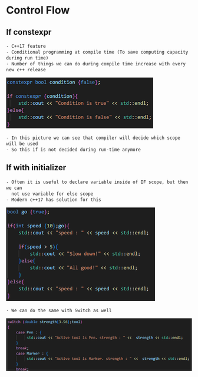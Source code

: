 # Control Flow

## If constexpr

    - C++17 feature
    - Conditional programming at compile time (To save computing capacity during run time)
    - Number of things we can do during compile time increase with every new c++ release

![](Images/ifConstExpr.png)

    - In this picture we can see that compiler will decide which scope will be used
    - So this if is not decided during run-time anymore
  
## If with initializer

    - Often it is useful to declare variable inside of IF scope, but then we can 
      not use variable for else scope
    - Modern c++17 has solution for this
  
  ![](Images/ifWithInit.png)

    - We can do the same with Switch as well

![](Images/switchWithInit.png)